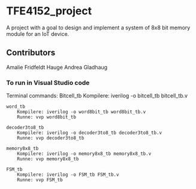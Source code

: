 # TFE4152_project
A project with a goal to design and implement a system of 8x8 bit memory module for an IoT device.

## Contributors
Amalie Fridfeldt Hauge
Andrea Gladhaug

### To run in Visual Studio code
Terminal commands:
    Bitcell_tb
        Kompilere: iverilog -o bitcell_tb bitcell_tb.v

    word_tb
        Kompilere: iverilog -o word8bit_tb word8bit_tb.v 
        Runne: vvp word8bit_tb

    decoder3to8_tb    
        Kompilere: iverilog -o decoder3to8_tb decoder3to8_tb.v 
        Runne: vvp decoder3to8_tb

    memory8x8_tb
        Kompilere: iverilog -o memory8x8_tb memory8x8_tb.v 
        Runne: vvp memory8x8_tb

    FSM_tb
        Kompilere: iverilog -o FSM_tb FSM_tb.v 
        Runne: vvp FSM_tb